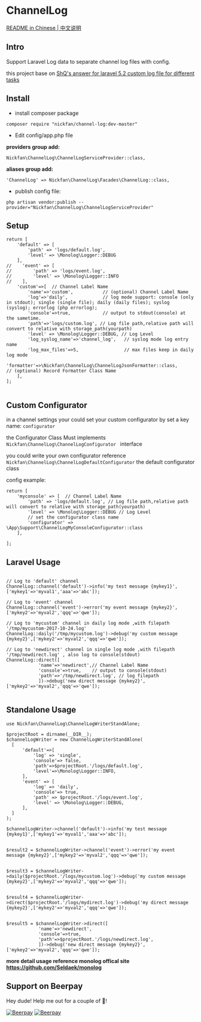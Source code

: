 # ChannelLog

[README in Chinese | 中文说明](README.zh-CN.md)

## Intro
Support Laravel Log data to separate channel log files with config.


this project base on
[ShQ's answer for laravel 5.2 custom log file for different tasks](http://stackoverflow.com/questions/37809989/laravel-5-2-custom-log-file-for-different-tasks)


## Install

* install composer package

```
composer require "nickfan/channel-log:dev-master"
```

* Edit config/app.php file

 **providers group add:**
 ```
Nickfan\ChannelLog\ChannelLogServiceProvider::class,
 ```

 **aliases group add:**
```
'ChannelLog' => Nickfan\ChannelLog\Facades\ChannelLog::class,
```

* publish config file:

```
php artisan vendor:publish --provider="Nickfan\ChannelLog\ChannelLogServiceProvider"
```

## Setup

```
return [
    'default' => [
        'path' => 'logs/default.log',
        'level' => \Monolog\Logger::DEBUG
    ],
//    'event' => [
//        'path' => 'logs/event.log',
//        'level' => \Monolog\Logger::INFO
//    ],
    'custom'=>[  // Channel Label Name
        'name'=>'custom',           // (optional) Channel Label Name
        'log'=>'daily',             // log mode support: console (only in stdout); single (single file); daily (daily files); syslog (syslog); errorlog (php errorlog);
        'console'=>true,            // output to stdout(console) at the sametime.
        'path'=>'logs/custom.log', // Log file path,relative path will convert to relative with storage_path(yourpath)
        'level' => \Monolog\Logger::DEBUG, // Log Level
        'log_syslog_name'=>'channel_log',   // syslog mode log entry name
        'log_max_files'=>5,                 // max files keep in daily log mode
        'formatter'=>\Nickfan\ChannelLog\ChannelLogJsonFormatter::class,           // (optional) Record Formatter Class Name
    ],
];


```


## Custom Configurator

in a channel settings your could set your custom configurator by set
a key name: ```configurator```

the Configurator Class Must implements  ```Nickfan\ChannelLog\ChannelLogConfigurator ``` interface

you could write your own configurator reference
```Nickfan\ChannelLog\ChannelLogDefaultConfigurator``` the default configurator class

config example:

```
return [
    'myconsole' => [  // Channel Label Name
        'path' => 'logs/default.log', // Log file path,relative path will convert to relative with storage_path(yourpath)
        'level' => \Monolog\Logger::DEBUG // Log Level
        // set the configurator class name
        'configurator' => \App\Support\ChannelLogMyConsoleConfigurator::class
    ],

];
```


## Laravel Usage

```

// Log to 'default' channel
ChannelLog::channel('default')->info('my test message {mykey1}',['mykey1'=>'myval1','aaa'=>'abc']);

// Log to 'event' channel
ChannelLog::channel('event')->error('my event message {mykey2}',['mykey2'=>'myval2','qqq'=>'qwe']);

// Log to 'mycustom' channel in daily log mode ,with filepath '/tmp/mycustom-2017-10-24.log'
ChannelLog::daily('/tmp/mycustom.log')->debug('my custom message {mykey2}',['mykey2'=>'myval2','qqq'=>'qwe']);

// Log to 'newdirect' channel in single log mode ,with filepath '/tmp/newdirect.log' , also log to console(stdout)
ChannelLog::direct([
            'name'=>'newdirect',// Channel Label Name
            'console'=>true,    // output to console(stdout)
            'path'=>'/tmp/newdirect.log', // log filepath
            ])->debug('new direct message {mykey2}',['mykey2'=>'myval2','qqq'=>'qwe']);


```

## Standalone Usage

```
use Nickfan\ChannelLog\ChannelLogWriterStandAlone;

$projectRoot = dirname(__DIR__);
$channelLogWriter = new ChannelLogWriterStandAlone(
  [
      'default'=>[
          'log' => 'single',
          'console'=> false,
          'path'=>$projectRoot.'/logs/default.log',
          'level'=>\Monolog\Logger::INFO,
      ],
      'event' => [
          'log' => 'daily',
          'console'=> true,
          'path' => $projectRoot.'/logs/event.log',
          'level' => \Monolog\Logger::DEBUG,
      ],
  ]
);

$channelLogWriter->channel('default')->info('my test message {mykey1}',['mykey1'=>'myval1','aaa'=>'abc']);


$result2 = $channelLogWriter->channel('event')->error('my event message {mykey2}',['mykey2'=>'myval2','qqq'=>'qwe']);


$result3 = $channelLogWriter->daily($projectRoot.'/logs/mycustom.log')->debug('my custom message {mykey2}',['mykey2'=>'myval2','qqq'=>'qwe']);


$result4 = $channelLogWriter->direct($projectRoot.'/logs/mydirect.log')->debug('my direct message {mykey2}',['mykey2'=>'myval2','qqq'=>'qwe']);


$result5 = $channelLogWriter->direct([
            'name'=>'newdirect',
            'console'=>true,
            'path'=>$projectRoot.'/logs/newdirect.log',
            ])->debug('new direct message {mykey2}',['mykey2'=>'myval2','qqq'=>'qwe']);

```


**more detail usage reference monolog offical site https://github.com/Seldaek/monolog**


## Support on Beerpay
Hey dude! Help me out for a couple of :beers:!

[![Beerpay](https://beerpay.io/nickfan/ChannelLog/badge.svg?style=beer-square)](https://beerpay.io/nickfan/ChannelLog)  [![Beerpay](https://beerpay.io/nickfan/ChannelLog/make-wish.svg?style=flat-square)](https://beerpay.io/nickfan/ChannelLog?focus=wish)